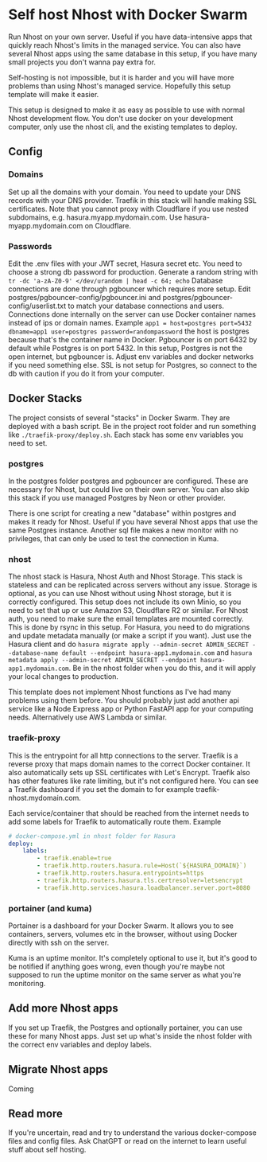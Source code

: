 # Self host Nhost with Docker Swarm

Run Nhost on your own server. Useful if you have data-intensive apps that quickly reach Nhost's limits in the managed service. You can also have several Nhost apps using the same database in this setup, if you have many small projects you don't wanna pay extra for.

Self-hosting is not impossible, but it is harder and you will have more problems than using Nhost's managed service. Hopefully this setup template will make it easier.

This setup is designed to make it as easy as possible to use with normal Nhost development flow. You don't use docker on your development computer, only use the nhost cli, and the existing templates to deploy.

## Config


### Domains
Set up all the domains with your domain. You need to update your DNS records with your DNS provider. Traefik in this stack will handle making SSL certificates.
Note that you cannot proxy with Cloudflare if you use nested subdomains, e.g. hasura.myapp.mydomain.com. Use hasura-myapp.mydomain.com on Cloudflare.

### Passwords
Edit the .env files with your JWT secret, Hasura secret etc.
You need to choose a strong db password for production. Generate a random string with `tr -dc 'a-zA-Z0-9' </dev/urandom | head -c 64; echo`
Database connections are done through pgbouncer which requires more setup. Edit postgres/pgbouncer-config/pgbouncer.ini and postgres/pgbouncer-config/userlist.txt to match your database connections and users.
Connections done internally on the server can use Docker container names instead of ips or domain names.
Example `app1 = host=postgres port=5432 dbname=app1 user=postgres password=randompassword` the host is postgres because that's the container name in Docker. 
Pgbouncer is on port 6432 by default while Postgres is on port 5432. In this setup, Postgres is not the open internet, but pgbouncer is. Adjust env variables and docker networks if you need something else.
SSL is not setup for Postgres, so connect to the db with caution if you do it from your computer.


## Docker Stacks

The project consists of several "stacks" in Docker Swarm. They are deployed with a bash script. Be in the project root folder and run something like `./traefik-proxy/deploy.sh`. Each stack has some env variables you need to set.

### postgres

In the postgres folder postgres and pgbouncer are configured. These are necessary for Nhost, but could live on their own server. You can also skip this stack if you use managed Postgres by Neon or other provider.

There is one script for creating a new "database" within postgres and makes it ready for Nhost. Useful if you have several Nhost apps that use the same Postgres instance. Another sql file makes a new monitor with no privileges, that can only be used to test the connection in Kuma.


### nhost

The nhost stack is Hasura, Nhost Auth and Nhost Storage. This stack is stateless and can be replicated across servers without any issue.
Storage is optional, as you can use Nhost without using Nhost storage, but it is correctly configured. This setup does not include its own Minio, so you need to set that up or use Amazon S3, Cloudflare R2 or similar.
For Nhost auth, you need to make sure the email templates are mounted correctly. This is done by rsync in this setup.
For Hasura, you need to do migrations and update metadata manually (or make a script if you want). Just use the Hasura client and do `hasura migrate apply --admin-secret ADMIN_SECRET --database-name default --endpoint hasura-app1.mydomain.com` and `hasura metadata apply --admin-secret ADMIN_SECRET --endpoint hasura-app1.mydomain.com`. Be in the nhost folder when you do this, and it will apply your local changes to production.

This template does not implement Nhost functions as I've had many problems using them before. You should probably just add another api service like a Node Express app or Python FastAPI app for your computing needs. Alternatively use AWS Lambda or similar.


### traefik-proxy

This is the entrypoint for all http connections to the server. Traefik is a reverse proxy that maps domain names to the correct Docker container. It also automatically sets up SSL certificates with Let's Encrypt. Traefik also has other features like rate limiting, but it's not configured here.
You can see a Traefik dashboard if you set the domain to for example traefik-nhost.mydomain.com.

Each service/container that should be reached from the internet needs to add some labels for Traefik to automatically route them. Example
```yaml
# docker-compose.yml in nhost folder for Hasura
deploy: 
    labels:
        - traefik.enable=true
        - traefik.http.routers.hasura.rule=Host(`${HASURA_DOMAIN}`)
        - traefik.http.routers.hasura.entrypoints=https
        - traefik.http.routers.hasura.tls.certresolver=letsencrypt
        - traefik.http.services.hasura.loadbalancer.server.port=8080
```


### portainer (and kuma)

Portainer is a dashboard for your Docker Swarm. It allows you to see containers, servers, volumes etc in the browser, without using Docker directly with ssh on the server.

Kuma is an uptime monitor. It's completely optional to use it, but it's good to be notified if anything goes wrong, even though you're maybe not supposed to run the uptime monitor on the same server as what you're monitoring.


## Add more Nhost apps

If you set up Traefik, the Postgres and optionally portainer, you can use these for many Nhost apps. Just set up what's inside the nhost folder with the correct env variables and deploy labels.


## Migrate Nhost apps 
Coming


## Read more

If you're uncertain, read and try to understand the various docker-compose files and config files. Ask ChatGPT or read on the internet to learn useful stuff about self hosting.
